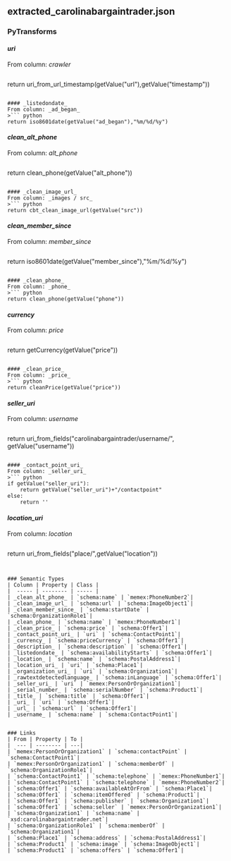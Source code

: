 ## extracted_carolinabargaintrader.json

### PyTransforms
#### _uri_
From column: _crawler_
>``` python
return uri_from_url_timestamp(getValue("url"),getValue("timestamp"))
```

#### _listedondate_
From column: _ad_began_
>``` python
return iso8601date(getValue("ad_began"),"%m/%d/%y")
```

#### _clean_alt_phone_
From column: _alt_phone_
>``` python
return clean_phone(getValue("alt_phone"))
```

#### _clean_image_url_
From column: _images / src_
>``` python
return cbt_clean_image_url(getValue("src"))
```

#### _clean_member_since_
From column: _member_since_
>``` python
return iso8601date(getValue("member_since"),"%m/%d/%y")
```

#### _clean_phone_
From column: _phone_
>``` python
return clean_phone(getValue("phone"))
```

#### _currency_
From column: _price_
>``` python
return getCurrency(getValue("price"))
```

#### _clean_price_
From column: _price_
>``` python
return cleanPrice(getValue("price"))
```

#### _seller_uri_
From column: _username_
>``` python
return uri_from_fields("carolinabargaintrader/username/", getValue("username"))
```

#### _contact_point_uri_
From column: _seller_uri_
>``` python
if getValue("seller_uri"):
    return getValue("seller_uri")+"/contactpoint"
else:
    return ''
```

#### _location_uri_
From column: _location_
>``` python
return uri_from_fields("place/",getValue("location"))
```


### Semantic Types
| Column | Property | Class |
|  ----- | -------- | ----- |
| _clean_alt_phone_ | `schema:name` | `memex:PhoneNumber2`|
| _clean_image_url_ | `schema:url` | `schema:ImageObject1`|
| _clean_member_since_ | `schema:startDate` | `schema:OrganizationRole1`|
| _clean_phone_ | `schema:name` | `memex:PhoneNumber1`|
| _clean_price_ | `schema:price` | `schema:Offer1`|
| _contact_point_uri_ | `uri` | `schema:ContactPoint1`|
| _currency_ | `schema:priceCurrency` | `schema:Offer1`|
| _description_ | `schema:description` | `schema:Offer1`|
| _listedondate_ | `schema:availabilityStarts` | `schema:Offer1`|
| _location_ | `schema:name` | `schema:PostalAddress1`|
| _location_uri_ | `uri` | `schema:Place1`|
| _organization_uri_ | `uri` | `schema:Organization1`|
| _rawtextdetectedlanguage_ | `schema:inLanguage` | `schema:Offer1`|
| _seller_uri_ | `uri` | `memex:PersonOrOrganization1`|
| _serial_number_ | `schema:serialNumber` | `schema:Product1`|
| _title_ | `schema:title` | `schema:Offer1`|
| _uri_ | `uri` | `schema:Offer1`|
| _url_ | `schema:url` | `schema:Offer1`|
| _username_ | `schema:name` | `schema:ContactPoint1`|


### Links
| From | Property | To |
|  --- | -------- | ---|
| `memex:PersonOrOrganization1` | `schema:contactPoint` | `schema:ContactPoint1`|
| `memex:PersonOrOrganization1` | `schema:memberOf` | `schema:OrganizationRole1`|
| `schema:ContactPoint1` | `schema:telephone` | `memex:PhoneNumber1`|
| `schema:ContactPoint1` | `schema:telephone` | `memex:PhoneNumber2`|
| `schema:Offer1` | `schema:availableAtOrFrom` | `schema:Place1`|
| `schema:Offer1` | `schema:itemOffered` | `schema:Product1`|
| `schema:Offer1` | `schema:publisher` | `schema:Organization1`|
| `schema:Offer1` | `schema:seller` | `memex:PersonOrOrganization1`|
| `schema:Organization1` | `schema:name` | `xsd:carolinabargaintrader.net`|
| `schema:OrganizationRole1` | `schema:memberOf` | `schema:Organization1`|
| `schema:Place1` | `schema:address` | `schema:PostalAddress1`|
| `schema:Product1` | `schema:image` | `schema:ImageObject1`|
| `schema:Product1` | `schema:offers` | `schema:Offer1`|
